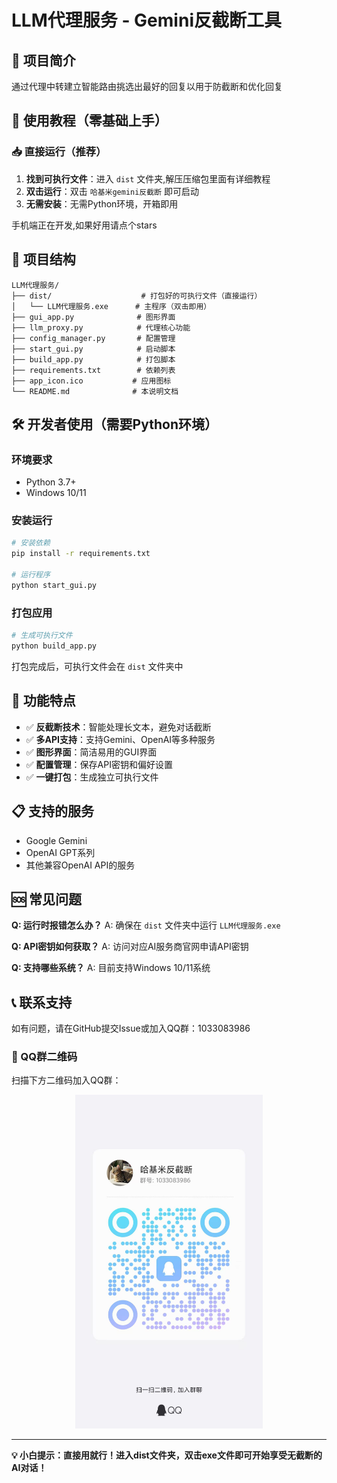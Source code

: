 # LLM代理服务 - Gemini反截断工具

## 🎯 项目简介
通过代理中转建立智能路由挑选出最好的回复以用于防截断和优化回复

## 🚀 使用教程（零基础上手）

### 📥 直接运行（推荐）
1. **找到可执行文件**：进入 `dist` 文件夹,解压压缩包里面有详细教程
2. **双击运行**：双击 `哈基米gemini反截断` 即可启动
3. **无需安装**：无需Python环境，开箱即用

手机端正在开发,如果好用请点个stars

## 📁 项目结构
```
LLM代理服务/
├── dist/                    # 打包好的可执行文件（直接运行）
│   └── LLM代理服务.exe      # 主程序（双击即用）
├── gui_app.py              # 图形界面
├── llm_proxy.py            # 代理核心功能
├── config_manager.py       # 配置管理
├── start_gui.py            # 启动脚本
├── build_app.py            # 打包脚本
├── requirements.txt        # 依赖列表
├── app_icon.ico           # 应用图标
└── README.md              # 本说明文档
```

## 🛠️ 开发者使用（需要Python环境）

### 环境要求
- Python 3.7+
- Windows 10/11

### 安装运行
```bash
# 安装依赖
pip install -r requirements.txt

# 运行程序
python start_gui.py
```

### 打包应用
```bash
# 生成可执行文件
python build_app.py
```
打包完成后，可执行文件会在 `dist` 文件夹中

## 🔧 功能特点
- ✅ **反截断技术**：智能处理长文本，避免对话截断
- ✅ **多API支持**：支持Gemini、OpenAI等多种服务
- ✅ **图形界面**：简洁易用的GUI界面
- ✅ **配置管理**：保存API密钥和偏好设置
- ✅ **一键打包**：生成独立可执行文件

## 📋 支持的服务
- Google Gemini
- OpenAI GPT系列
- 其他兼容OpenAI API的服务

## 🆘 常见问题
**Q: 运行时报错怎么办？**
A: 确保在 `dist` 文件夹中运行 `LLM代理服务.exe`

**Q: API密钥如何获取？**
A: 访问对应AI服务商官网申请API密钥

**Q: 支持哪些系统？**
A: 目前支持Windows 10/11系统

## 📞 联系支持
如有问题，请在GitHub提交Issue或加入QQ群：1033083986

### 📱 QQ群二维码
扫描下方二维码加入QQ群：

<p align="center">
  <img src="./微信图片_20250814082355.jpg" alt="QQ群二维码" width="300"/>
</p>

---

**💡 小白提示：直接用就行！进入dist文件夹，双击exe文件即可开始享受无截断的AI对话！**